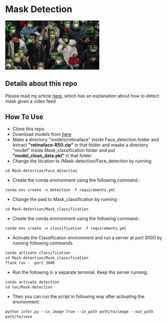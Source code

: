 # Mask Detection

<img src="1_huh2tZKYK3TwAulj_kUUqg.jpeg" width="300"/> 

## Details about this repo

Please read my article [here](https://medium.com/@harshshrm94/mask-detection-using-deep-learning-2958503d42b1), which has an explanation about how to detect mask given a video feed

## How To Use
* Clone this repo.
* Download models from [here](https://drive.google.com/drive/folders/1G6-UJuLdDPybbk-4Z3829kQNzN8bhbIj?usp=sharing)
* Make a directory "models/retinaface" inside Face_detection folder and extract **"retinaface-R50.zip"** in that folder and maake a directory "model" inside Mask_classification folder and put **"model_clean_data.pkl"** in that folder.
* Change the location to /Mask-detection/Face_detection by running:
```
cd Mask-detection/Face_detection
```
* Create the conda environment using the following command :
```
conda env create -n detection -f requirements.yml
```
* Change the pwd to Mask_classification by running :
```
cd Mask-detection/Mask_classification
```

* Create the conda environment using the following command :
```
conda env create -n classification -f requirements.yml
```
* Activate the Classification environment and run a server at port 3000 by running following commands
```
conda activate classification
cd Mask-detection/Mask_classification
flask run - -port 3000
```
* Run the following in a separate terminal. Keep the server running.
```
conda activate detection
cd loc/Mask-detection
```
* Then you can run the script in following way after activating the environment:
```
python infer.py --is_image True --in_path path/to/image --out_path path/to/save
```
